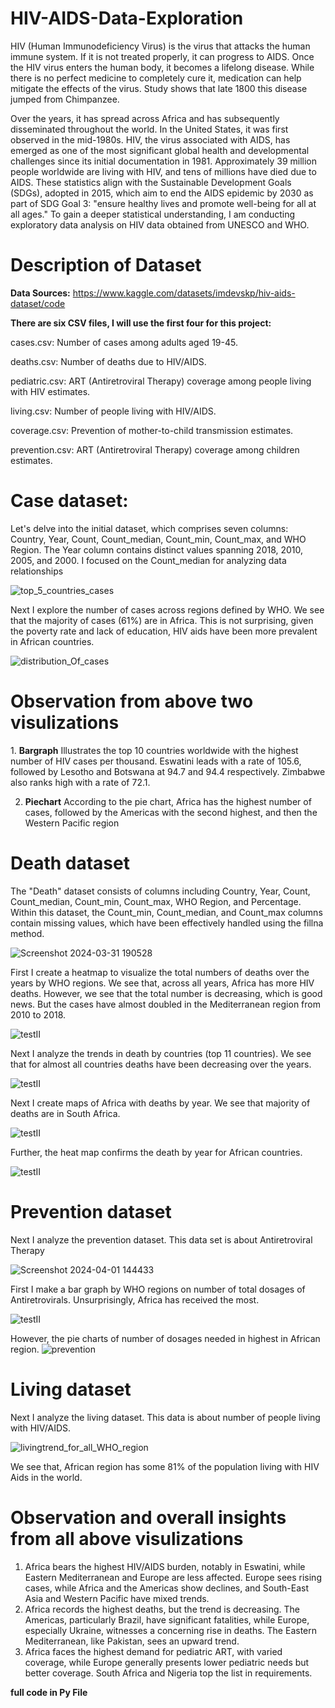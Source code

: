 # HIV-AIDS-Data-Exploration
HIV (Human Immunodeficiency Virus) is the virus that attacks the human immune system. If it is not treated properly, it can progress to AIDS. Once the HIV virus enters the human body, it becomes a lifelong disease. While there is no perfect medicine to completely cure it, medication can help mitigate the effects of the virus. Study shows that late 1800 this disease jumped from Chimpanzee. 

Over the years, it has spread across Africa and has subsequently disseminated throughout the world. In the United States, it was first observed in the mid-1980s. HIV, the virus associated with AIDS, has emerged as one of the most significant global health and developmental challenges since its initial documentation in 1981. Approximately 39 million people worldwide are living with HIV, and tens of millions have died due to AIDS. These statistics align with the Sustainable Development Goals (SDGs), adopted in 2015, which aim to end the AIDS epidemic by 2030 as part of SDG Goal 3: "ensure healthy lives and promote well-being for all at all ages."
To gain a deeper statistical understanding, I am conducting exploratory data analysis on HIV data obtained from UNESCO and WHO.

<h1>Description of Dataset</h1>

**Data Sources:**  https://www.kaggle.com/datasets/imdevskp/hiv-aids-dataset/code

**There are six CSV files, I will use the first four for this project:**

cases.csv: Number of cases among adults aged 19-45.

deaths.csv: Number of deaths due to HIV/AIDS.

pediatric.csv: ART (Antiretroviral Therapy) coverage among people living with HIV estimates.

living.csv:  Number of people living with HIV/AIDS.

coverage.csv: Prevention of mother-to-child transmission estimates.

prevention.csv: ART (Antiretroviral Therapy) coverage among children estimates. 

<h1>Case dataset:</h1> Let's delve into the initial dataset, which comprises seven columns: Country, Year, Count, Count_median, Count_min, Count_max, and WHO Region. The Year column contains distinct values spanning 2018, 2010, 2005, and 2000. I focused on the Count_median for analyzing data relationships

![top_5_countries_cases](https://github.com/githubPratima/HIV-AIDS-Data-Exploration/assets/98135375/30a50b7b-8a7b-4fca-b3af-3ab47357fc01) 

Next I explore the number of cases across regions defined by WHO. We see that the majority of cases (61%) are in Africa.  This is not surprising, given the poverty rate and lack of education, HIV aids have been more prevalent in African countries. 

![distribution_Of_cases](https://github.com/githubPratima/HIV-AIDS-Data-Exploration/assets/98135375/ffae4836-6361-46b5-8b03-d001ecedd7e4)




<h1>Observation from above two visulizations</h1>
1. <strong>Bargraph</strong>  Illustrates the top 10 countries worldwide with the highest number of HIV cases per thousand. Eswatini leads with a rate of 105.6, followed by Lesotho 
                             and Botswana at 94.7 and 94.4 respectively. Zimbabwe also ranks high with a rate of 72.1.

2. <strong>Piechart</strong> According to the pie chart, Africa has the highest number of cases, followed by the Americas with the second highest, and then the Western Pacific region
     
   

<h1>Death dataset</h1> The "Death" dataset consists of columns including Country, Year, Count, Count_median, Count_min, Count_max, WHO Region, and Percentage. Within this dataset, the Count_min, Count_median, and Count_max columns contain missing values, which have been effectively handled using the fillna method.                      

![Screenshot 2024-03-31 190528](https://github.com/githubPratima/HIV-AIDS-Data-Exploration/assets/98135375/ca38019c-987c-44a8-bf95-b354674e46e9)

First I create a heatmap to visualize the total numbers of deaths over the years by WHO regions. We see that, across all years, Africa has more HIV deaths. However, we see that the total number is decreasing, which is good news. But the cases have almost doubled in the Mediterranean region from 2010 to 2018. 

![testII](https://github.com/githubPratima/HIV-AIDS-Data-Exploration/assets/98135375/5bb43ea1-7c25-4d2e-be88-af466fce34e7) 

Next I analyze the trends in death by countries (top 11 countries). We see that for almost all countries deaths have been decreasing over the years.  

![testII](https://github.com/githubPratima/HIV-AIDS-Data-Exploration/assets/98135375/a2dcc1d0-0a3b-4005-81f2-cd6b90abd2a6)

Next I create maps of Africa with deaths by year. We see that majority of deaths are in South Africa. 

![testII](https://github.com/githubPratima/HIV-AIDS-Data-Exploration/assets/98135375/62a3c074-bf8e-4c01-a8bc-8a69fcac21b6)

Further, the heat map confirms the death by year for African countries. 

![testII](https://github.com/githubPratima/HIV-AIDS-Data-Exploration/assets/98135375/13c0b29b-b4c2-45d4-96d1-0e74c31e7420)
 

 <h1>Prevention dataset</h1> Next I analyze the prevention dataset. This data set is about Antiretroviral Therapy
 
 ![Screenshot 2024-04-01 144433](https://github.com/githubPratima/HIV-AIDS-Data-Exploration/assets/98135375/dd4db0d2-3cb3-4bc2-81eb-1ba8238f6148)

 First I make a bar graph by WHO regions on number of total dosages of  Antiretrovirals. Unsurprisingly, Africa has received the most. 
 
 ![testII](https://github.com/githubPratima/HIV-AIDS-Data-Exploration/assets/98135375/f9112a2a-84a9-41bd-9ec0-e87b7c1c3ab8)

 However, the pie charts of number of dosages needed in highest in African region. 
 ![prevention](https://github.com/githubPratima/HIV-AIDS-Data-Exploration/assets/98135375/861befc4-511b-4394-9bce-6b62d6f2905e)


 <h1>Living dataset</h1> Next I analyze the living dataset. This data is about number of people living with HIV/AIDS.

 ![livingtrend_for_all_WHO_region](https://github.com/githubPratima/HIV-AIDS-Data-Exploration/assets/98135375/bec5ccf7-c8eb-4d0e-ab0a-6b374abdf100)

 We see that, African region has some 81% of the population living with HIV Aids in the world. 

 <h1>Observation and overall insights from all above visulizations</h1>

1.  Africa bears the highest HIV/AIDS burden, notably in Eswatini, while Eastern Mediterranean and Europe are less affected. Europe sees rising cases, while Africa and the Americas show declines, and South-East Asia and Western Pacific have mixed trends.
2.  Africa records the highest deaths, but the trend is decreasing. The Americas, particularly Brazil, have significant fatalities, while Europe, especially Ukraine, witnesses a concerning rise in deaths. The Eastern Mediterranean, like Pakistan, sees an upward trend.
3.  Africa faces the highest demand for pediatric ART, with varied coverage, while Europe generally presents lower pediatric needs but better coverage. South Africa and Nigeria top the list in requirements. 

**full code in Py File**

